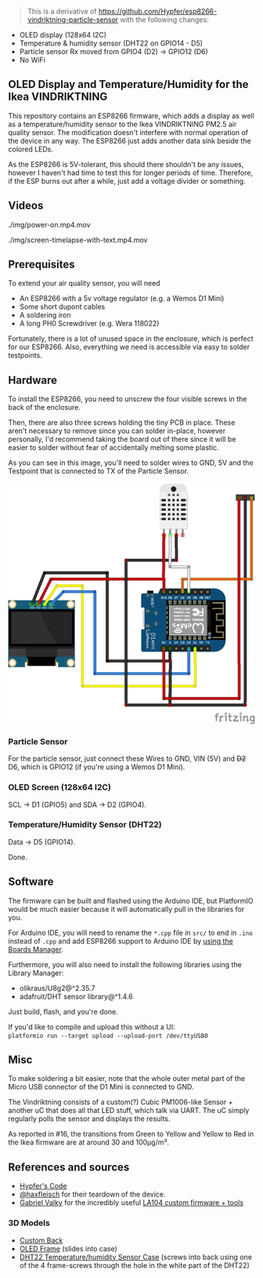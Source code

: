 > This is a derivative of https://github.com/Hypfer/esp8266-vindriktning-particle-sensor with the following changes:
- OLED display (128x64 I2C)
- Temperature & humidity sensor (DHT22 on GPIO14 - D5)
- Particle sensor Rx moved from GPIO4 (D2) -> GPIO12 (D6)
- No WiFi

<p align="center"><h2>OLED Display and Temperature/Humidity for the Ikea VINDRIKTNING</h2></p>


This repository contains an ESP8266 firmware, which adds a display as well as a temperature/humidity sensor to the Ikea VINDRIKTNING PM2.5 air quality sensor.
The modification  doesn't interfere with normal operation of the device in any way.
The ESP8266 just adds another data sink beside the colored LEDs.

As the ESP8266 is 5V-tolerant, this should there shouldn't be any issues, however I haven't had time to test this for longer periods of time.
Therefore, if the ESP burns out after a while, just add a voltage divider or something.

## Videos

./img/power-on.mp4.mov

./img/screen-timelapse-with-text.mp4.mov

## Prerequisites

To extend your air quality sensor, you will need

- An ESP8266 with a 5v voltage regulator (e.g. a Wemos D1 Mini)
- Some short dupont cables
- A soldering iron
- A long PH0 Screwdriver (e.g. Wera 118022)

Fortunately, there is a lot of unused space in the enclosure, which is perfect for our ESP8266.
Also, everything we need is accessible via easy to solder testpoints.

## Hardware

To install the ESP8266, you need to unscrew the four visible screws in the back of the enclosure.

Then, there are also three screws holding the tiny PCB in place. These aren't necessary to remove since you can solder
in-place, however personally, I'd recommend taking the board out of there since it will be easier to solder without fear
of accidentally melting some plastic.

As you can see in this image, you'll need to solder wires to GND, 5V and the Testpoint that is connected to TX of the
Particle Sensor.

![wiring-diagram](./img/vindriktning-oled-no-wifi_bb.png)

### Particle Sensor
For the particle sensor, just connect these Wires to GND, VIN (5V) and ~~D2~~ D6, which is GPIO12 (if you're using a Wemos D1 Mini).

### OLED Screen (128x64 I2C)
SCL -> D1 (GPIO5) and SDA -> D2 (GPIO4).

### Temperature/Humidity Sensor (DHT22)
Data -> D5 (GPIO14).

Done.

## Software

The firmware can be built and flashed using the Arduino IDE, but PlatformIO would be much easier because it will automatically pull in the libraries for you.

For Arduino IDE, you will need to rename the `*.cpp` file in `src/` to end in `.ino` instead of `.cpp` and add ESP8266 support to Arduino IDE by [using the Boards Manager](https://github.com/esp8266/Arduino#installing-with-boards-manager).

Furthermore, you will also need to install the following libraries using the Library Manager:

- olikraus/U8g2@^2.35.7
- adafruit/DHT sensor library@^1.4.6

Just build, flash, and you're done.

If you'd like to compile and upload this without a UI:  
`platformio run --target upload --upload-port /dev/ttyUSB0`

## Misc

To make soldering a bit easier, note that the whole outer metal part of the Micro USB connector of the D1 Mini is
connected to GND.

The Vindriktning consists of a custom(?) Cubic PM1006-like Sensor + another uC that does all that LED stuff, which talk
via UART. The uC simply regularly polls the sensor and displays the results.

As reported in #16, the transitions from Green to Yellow and Yellow to Red in the Ikea firmware are at around 30 and 100μg/m³.


## References and sources
- [Hypfer's Code](https://github.com/Hypfer/esp8266-vindriktning-particle-sensor)
- [@haxfleisch](https://twitter.com/haxfleisch) for their teardown of the device.
- [Gabriel Valky](https://github.com/gabonator) for the incredibly useful [LA104 custom firmware + tools](https://github.com/gabonator/LA104)

### 3D Models
- [Custom Back](https://www.thingiverse.com/thing:6403319)
- [OLED Frame](https://www.thingiverse.com/thing:2157801) (slides into case)
- [DHT22 Temperature/humidity Sensor Case](https://www.thingiverse.com/thing:1520129) (screws into back using one of the 4 frame-screws through the hole in the white part of the DHT22)
